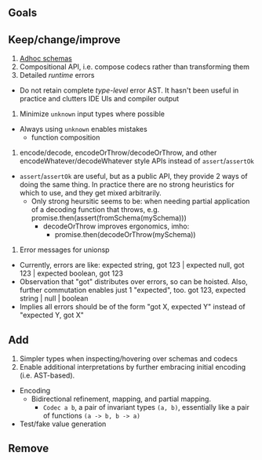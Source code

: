 ## Goals

## Keep/change/improve

1. [Adhoc schemas](https://github.com/briancavalier/braindump/tree/main/packages/schema#adhoc-schemas)
1. Compositional API, i.e. compose codecs rather than transforming them
1. Detailed _runtime_ errors
  - Do not retain complete _type-level_ error AST.  It hasn't been useful in practice and clutters IDE UIs and compiler output
1. Minimize `unknown` input types where possible
  - Always using `unknown` enables mistakes
    - function composition
1. encode/decode, encodeOrThrow/decodeOrThrow, and other encodeWhatever/decodeWhatever style APIs instead of `assert`/`assertOk`
  - `assert`/`assertOk` are useful, but as a public API, they provide 2 ways of doing the same thing.  In practice there are no strong heuristics for which to use, and they get mixed arbitrarily.
    - Only strong heursitic seems to be: when needing partial application of a decoding function that throws, e.g. promise.then(assert(fromSchema(mySchema)))
      - decodeOrThrow improves ergonomics, imho:
        - promise.then(decodeOrThrow(mySchema))
1. Error messages for unionsp
  - Currently, errors are like:
      expected string, got 123
      | expected null, got 123
      | expected boolean, got 123
  - Observation that "got" distributes over errors, so can be hoisted.  Also, further commutation enables just 1 "expected", too.
      got 123, expected string | null | boolean
  - Implies all errors should be of the form "got X, expected Y" instead of "expected Y, got X"

## Add
1. Simpler types when inspecting/hovering over schemas and codecs
1. Enable additional interpretations by further embracing initial encoding (i.e. AST-based).
  - Encoding
    - Bidirectional refinement, mapping, and partial mapping.
      - `Codec a b`, a pair of invariant types `(a, b)`, essentially like a pair of functions `(a -> b, b -> a)`
  - Test/fake value generation

## Remove
